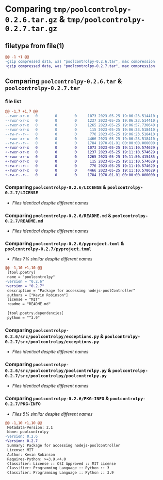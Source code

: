 # Comparing `tmp/poolcontrolpy-0.2.6.tar.gz` & `tmp/poolcontrolpy-0.2.7.tar.gz`

## filetype from file(1)

```diff
@@ -1 +1 @@
-gzip compressed data, was "poolcontrolpy-0.2.6.tar", max compression
+gzip compressed data, was "poolcontrolpy-0.2.7.tar", max compression
```

## Comparing `poolcontrolpy-0.2.6.tar` & `poolcontrolpy-0.2.7.tar`

### file list

```diff
@@ -1,7 +1,7 @@
--rwxr-xr-x   0        0        0     1073 2023-05-25 19:06:23.514410 poolcontrolpy-0.2.6/LICENSE
--rwxr-xr-x   0        0        0     1237 2023-05-25 19:06:23.514410 poolcontrolpy-0.2.6/README.md
--rwxr-xr-x   0        0        0     1265 2023-05-25 19:06:57.730640 poolcontrolpy-0.2.6/pyproject.toml
--rwxr-xr-x   0        0        0      115 2023-05-25 19:06:23.518410 poolcontrolpy-0.2.6/src/poolcontrolpy/__init__.py
--rw-r--r--   0        0        0      770 2023-05-25 19:06:23.518410 poolcontrolpy-0.2.6/src/poolcontrolpy/exceptions.py
--rwxr-xr-x   0        0        0     4466 2023-05-25 19:06:23.518410 poolcontrolpy-0.2.6/src/poolcontrolpy/poolcontrolpy.py
--rw-r--r--   0        0        0     1784 1970-01-01 00:00:00.000000 poolcontrolpy-0.2.6/PKG-INFO
+-rwxr-xr-x   0        0        0     1073 2023-05-25 19:11:10.574629 poolcontrolpy-0.2.7/LICENSE
+-rwxr-xr-x   0        0        0     1237 2023-05-25 19:11:10.574629 poolcontrolpy-0.2.7/README.md
+-rwxr-xr-x   0        0        0     1265 2023-05-25 19:11:50.415485 poolcontrolpy-0.2.7/pyproject.toml
+-rwxr-xr-x   0        0        0      115 2023-05-25 19:11:10.574629 poolcontrolpy-0.2.7/src/poolcontrolpy/__init__.py
+-rw-r--r--   0        0        0      770 2023-05-25 19:11:10.574629 poolcontrolpy-0.2.7/src/poolcontrolpy/exceptions.py
+-rwxr-xr-x   0        0        0     4466 2023-05-25 19:11:10.578629 poolcontrolpy-0.2.7/src/poolcontrolpy/poolcontrolpy.py
+-rw-r--r--   0        0        0     1784 1970-01-01 00:00:00.000000 poolcontrolpy-0.2.7/PKG-INFO
```

### Comparing `poolcontrolpy-0.2.6/LICENSE` & `poolcontrolpy-0.2.7/LICENSE`

 * *Files identical despite different names*

### Comparing `poolcontrolpy-0.2.6/README.md` & `poolcontrolpy-0.2.7/README.md`

 * *Files identical despite different names*

### Comparing `poolcontrolpy-0.2.6/pyproject.toml` & `poolcontrolpy-0.2.7/pyproject.toml`

 * *Files 7% similar despite different names*

```diff
@@ -1,10 +1,10 @@
 [tool.poetry]
 name = "poolcontrolpy"
-version = "0.2.6"
+version = "0.2.7"
 description = "Package for accessing nodejs-poolController"
 authors = ["Kevin Robinson"]
 license = "MIT"
 readme = "README.md"
 
 [tool.poetry.dependencies]
 python = "^3.9"
```

### Comparing `poolcontrolpy-0.2.6/src/poolcontrolpy/exceptions.py` & `poolcontrolpy-0.2.7/src/poolcontrolpy/exceptions.py`

 * *Files identical despite different names*

### Comparing `poolcontrolpy-0.2.6/src/poolcontrolpy/poolcontrolpy.py` & `poolcontrolpy-0.2.7/src/poolcontrolpy/poolcontrolpy.py`

 * *Files identical despite different names*

### Comparing `poolcontrolpy-0.2.6/PKG-INFO` & `poolcontrolpy-0.2.7/PKG-INFO`

 * *Files 5% similar despite different names*

```diff
@@ -1,10 +1,10 @@
 Metadata-Version: 2.1
 Name: poolcontrolpy
-Version: 0.2.6
+Version: 0.2.7
 Summary: Package for accessing nodejs-poolController
 License: MIT
 Author: Kevin Robinson
 Requires-Python: >=3.9,<4.0
 Classifier: License :: OSI Approved :: MIT License
 Classifier: Programming Language :: Python :: 3
 Classifier: Programming Language :: Python :: 3.9
```

